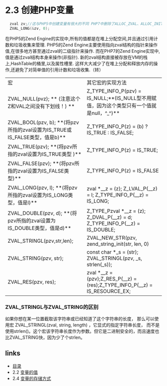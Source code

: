 # 2.3 创建PHP变量 

````c
  zval zv;//这与PHP5中创建变量有很大的不同 PHP7中删除了ALLOC_ZVAL、ALLOC_INIT_ZVAL、MAKE_STD_ZVAL、INIT_PZVAL等
  ZVAL_LONG(&zv, 0);
````
在PHP5的Zend Engine的实现中,所有的值都是在堆上分配空间,并且通过引用计数和垃圾收集来管理. PHP5的Zend Engine主要使用指向zval结构的指针来操作值,在很多地方甚至通过zval的二级指针来操作. 而在PHP7的Zend Engine实现中,值是通过zval结构本身来操作(非指针). 新的zval结构直接被存放在VM的栈上,HashTable的桶里,以及属性槽里. 这样大大减少了在堆上分配和释放内存的操作,还避免了对简单值的引用计数和垃圾收集.（转）

<table>
<tr>
	<td>宏</td>
	<td>其它宏的实现方法</td>
</tr>
<tr>
	<td>ZVAL_NULL(pvz); ** (注意这个Z和VAL之间没有下划线！) ** </td>
	<td>Z_TYPE_INFO_P(pzv) = IS_NULL;**(IS_NULL型不用赋值，因为这个类型只有一个值就是null，^_^)**</td>
</tr>
<tr>
	<td>ZVAL_BOOL(pzv, b); **(将pzv所指的zval设置为IS_TRUE或IS_FALSE类型，值是b)**</td>
	<td>Z_TYPE_INFO_P(z) =	(b) ? IS_TRUE : IS_FALSE;</td>
</tr>
<tr>
	<td>ZVAL_TRUE(pzv); **(将pzv所指的zval设置为IS_TRUE类型 )**</td>
	<td>Z_TYPE_INFO_P(z) = IS_TRUE;	</td>
</tr>
<tr>
	<td>ZVAL_FALSE(pzv); **(将pzv所指的zval设置为IS_FALSE类型)**</td>
	<td>Z_TYPE_INFO_P(z) = IS_FALSE</td>
</tr>
<tr>
	<td>ZVAL_LONG(pzv, l);  **(将pzv所指的zval设置为IS_LONG类型，值是l)**</td>
	<td>zval *__z = (z); Z_LVAL_P(__z) = l;	 Z_TYPE_INFO_P(__z) = IS_LONG;</td>
</tr>
<tr>
	<td>ZVAL_DOUBLE(pzv, d); **(将pzv所指的zval设置为IS_DOUBLE类型，值是d)**</td>
	<td>Z_TYPE_Pzval *__z = (z); Z_DVAL_P(__z) = d; Z_TYPE_INFO_P(__z) = IS_DOUBLE;</td>
</tr>
<tr>
	<td>ZVAL_STRINGL(pzv,str,len);</td>
	<td>ZVAL_NEW_STR(pzv, zend_string_init(str, len, 0)</td>
</tr>

<tr>
	<td>ZVAL_STRING(pzv, str);</td>
	<td>const char *_s = (str); ZVAL_STRINGL(pzv, _s, strlen(_s));</td>
</tr>

<tr>
	<td>ZVAL_RES(pzv, res);</td>
	<td>zval *__z = (pzv);Z_RES_P(__z) = (res);Z_TYPE_INFO_P(__z) = IS_RESOURCE_EX;	</td>
</tr>			
</table>


### ZVAL_STRINGL与ZVAL_STRING的区别

如果你想在某一位置截取该字符串或已经知道了这个字符串的长度，
那么可以使用宏 ZVAL_STRINGL(zval, string, length) ，它显式的指定字符串长度，
而不是使用strlen()。这个宏该字符串长度作为参数。但它是二进制安全的，而且速度也比ZVAL_STRING快，因为少了个strlen。


## links
   * [目录](<preface.md>)
   * 2.2 [变量的值](<2.2.md>)
   * 2.4 [变量的存储方式](<2.4.md>)

